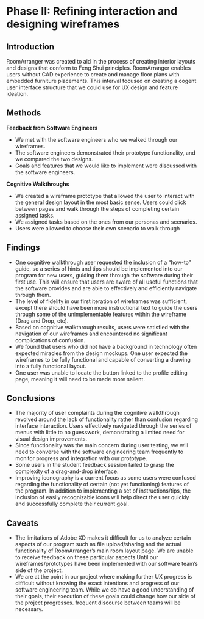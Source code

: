 # Phase II: Refining interaction and designing wireframes

## Introduction

RoomArranger was created to aid in the process of creating interior layouts and designs that conform to Feng Shui
principles. RoomArranger enables users without CAD experience to create and manage floor plans with embedded furniture
placements. This interval focused on creating a cogent user interface structure that we could use for UX design and
feature ideation.

## Methods

**Feedback from Software Engineers**

- We met with the software engineers who we walked through our wireframes.
- The software engineers demonstrated their prototype functionality, and we compared the two designs.
- Goals and features that we would like to implement were discussed with the software engineers.

**Cognitive Walkthroughs**

- We created a wireframe prototype that allowed the user to interact with the general design layout in the most basic
  sense. Users could click between pages and walk through the steps of completing certain assigned tasks.
- We assigned tasks based on the ones from our personas and scenarios.
- Users were allowed to choose their own scenario to walk through

## Findings

- One cognitive walkthrough user requested the inclusion of a “how-to” guide, so a series of hints and tips should be
  implemented into our program for new users, guiding them through the software during their first use. This will ensure
  that users are aware of all useful functions that the software provides and are able to effectively and efficiently
  navigate through them.
- The level of fidelity in our first iteration of wireframes was sufficient, except there should have been more
  instructional text to guide the users through some of the unimplementable features within the wireframe (Drag and
  Drop, etc).
- Based on cognitive walkthrough results, users were satisfied with the navigation of our wireframes and encountered no
  significant complications of confusion.
- We found that users who did not have a background in technology often expected miracles from the design mockups. One
  user expected the wireframes to be fully functional and capable of converting a drawing into a fully functional
  layout.
- One user was unable to locate the button linked to the profile editing page, meaning it will need to be made more
  salient.

## Conclusions

- The majority of user complaints during the cognitive walkthrough revolved around the lack of functionality rather than
  confusion regarding interface interaction. Users effectively navigated through the series of menus with little to no
  guesswork, demonstrating a limited need for visual design improvements.
- Since functionality was the main concern during user testing, we will need to converse with the software engineering
  team frequently to monitor progress and integration with our prototype.
- Some users in the student feedback session failed to grasp the complexity of a drag-and-drop interface.
- Improving iconography is a current focus as some users were confused regarding the functionality of certain (not yet
  functioning) features of the program. In addition to implementing a set of instructions/tips, the inclusion of easily
  recognizable icons will help direct the user quickly and successfully complete their current goal.

## Caveats

- The limitations of Adobe XD makes it difficult for us to analyze certain aspects of our program such as file
  upload/sharing and the actual functionality of RoomArranger’s main room layout page. We are unable to receive feedback
  on these particular aspects Until our wireframes/prototypes have been implemented with our software team’s side of the
  project.
- We are at the point in our project where making further UX progress is difficult without knowing the exact intentions
  and progress of our software engineering team. While we do have a good understanding of their goals, their execution
  of these goals could change how our side of the project progresses. frequent discourse between teams will be
  necessary.
